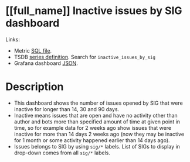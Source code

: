 <h1 id="kubernetes-dashboard">[[full_name]] Inactive issues by SIG dashboard</h1>
<p>Links:</p>
<ul>
<li>Metric <a href="https://github.com/cncf/devstats/blob/master/metrics/kubernetes/inactive_issues_by_sig.sql" target="_blank">SQL file</a>.</li>
<li>TSDB <a href="https://github.com/cncf/devstats/blob/master/metrics/kubernetes/metrics.yaml" target="_blank">series definition</a>. Search for <code>inactive_issues_by_sig</code></li>
<li>Grafana dashboard <a href="https://github.com/cncf/devstats/blob/master/grafana/dashboards/kubernetes/inactive-issues-by-sig.json" target="_blank">JSON</a>.</li>
</ul>
<h1 id="description">Description</h1>
<ul>
<li>This dashboard shows the number of issues opened by SIG that were inactive for longer than 14, 30 and 90 days.</li>
<li>Inactive means issues that are open and have no activity other than author and bots more than specified amount of time at given point in time, so for example data for 2 weeks ago show issues that were inactive for more than 14 days 2 weeks ago (now they may be inactive for 1 month or some activity happened earlier than 14 days ago).</li>
<li>Issues belongs to SIG by using <code>sig/*</code> labels. List of SIGs to display in drop-down comes from all <code>sig/*</code> labels.</li>
</ul>
